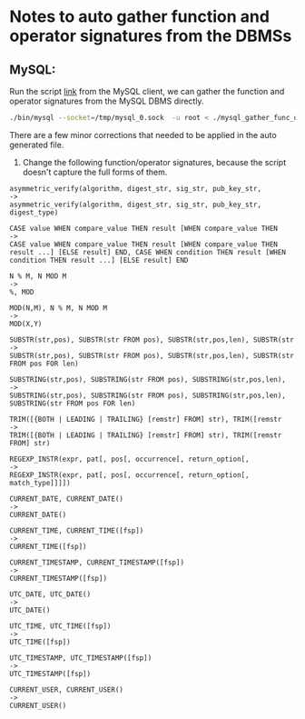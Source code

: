 # Notes to auto gather function and operator signatures from the DBMSs

## MySQL:

Run the script [link](./scripts/mysql_gather_func_oper_signatures.sql) from the MySQL client, we can gather the function and operator signatures from the MySQL DBMS directly.

```bash
./bin/mysql --socket=/tmp/mysql_0.sock  -u root < ./mysql_gather_func_oper_signatures.sql > ./mysql_func_opr_sign
```

There are a few minor corrections that needed to be applied in the auto generated file. 

1. Change the following function/operator signatures, because the script doesn't capture the full forms of them.

```
asymmetric_verify(algorithm, digest_str, sig_str, pub_key_str,
->
asymmetric_verify(algorithm, digest_str, sig_str, pub_key_str, digest_type)

CASE value WHEN compare_value THEN result [WHEN compare_value THEN
->
CASE value WHEN compare_value THEN result [WHEN compare_value THEN result ...] [ELSE result] END, CASE WHEN condition THEN result [WHEN condition THEN result ...] [ELSE result] END

N % M, N MOD M
->
%, MOD

MOD(N,M), N % M, N MOD M
->
MOD(X,Y)

SUBSTR(str,pos), SUBSTR(str FROM pos), SUBSTR(str,pos,len), SUBSTR(str
->
SUBSTR(str,pos), SUBSTR(str FROM pos), SUBSTR(str,pos,len), SUBSTR(str FROM pos FOR len)

SUBSTRING(str,pos), SUBSTRING(str FROM pos), SUBSTRING(str,pos,len),
->
SUBSTRING(str,pos), SUBSTRING(str FROM pos), SUBSTRING(str,pos,len), SUBSTRING(str FROM pos FOR len)

TRIM([{BOTH | LEADING | TRAILING} [remstr] FROM] str), TRIM([remstr
->
TRIM([{BOTH | LEADING | TRAILING} [remstr] FROM] str), TRIM([remstr FROM] str)

REGEXP_INSTR(expr, pat[, pos[, occurrence[, return_option[,
->
REGEXP_INSTR(expr, pat[, pos[, occurrence[, return_option[, match_type]]]])

CURRENT_DATE, CURRENT_DATE()
->
CURRENT_DATE()

CURRENT_TIME, CURRENT_TIME([fsp])
->
CURRENT_TIME([fsp])

CURRENT_TIMESTAMP, CURRENT_TIMESTAMP([fsp])
->
CURRENT_TIMESTAMP([fsp])

UTC_DATE, UTC_DATE()
->
UTC_DATE()

UTC_TIME, UTC_TIME([fsp])
->
UTC_TIME([fsp])

UTC_TIMESTAMP, UTC_TIMESTAMP([fsp])
->
UTC_TIMESTAMP([fsp])

CURRENT_USER, CURRENT_USER()
->
CURRENT_USER()
```